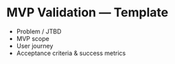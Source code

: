 # MVP Validation — Template
- Problem / JTBD
- MVP scope
- User journey
- Acceptance criteria & success metrics

